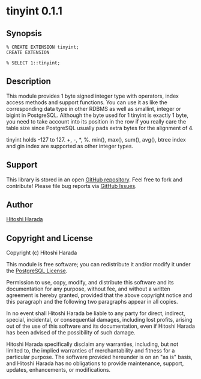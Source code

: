 tinyint 0.1.1
=============

Synopsis
--------

    % CREATE EXTENSION tinyint;
    CREATE EXTENSION

    % SELECT 1::tinyint;


Description
-----------

This module provides 1 byte signed integer type with operators,
index access methods and support functions. You can use it as
like the corresponding data type in other RDBMS as well as
smallint, integer or bigint in PostgreSQL. Although the byte
used for 1 tinyint is exactly 1 byte, you need to take account
into its position in the row if you really care the table size
since PostgreSQL usually pads extra bytes for the alignment of 4.

tinyint holds -127 to 127. +, -, *, %. min(), max(), sum(), avg(),
btree index and gin index are supported as other integer types.

Support
-------

This library is stored in an open [GitHub
repository](http://github.com/umitanuki/tinyint-postgresql).
Feel free to fork and contribute! Please file bug reports
via [GitHub Issues](http://github.com/umitanuki/tinyint-postgresql/issues/).

Author
------

[Hitoshi Harada](mailto:umi.tanuki@gmail.com)

Copyright and License
---------------------

Copyright (c) Hitoshi Harada

This module is free software; you can redistribute it and/or modify it under
the [PostgreSQL License](http://www.opensource.org/licenses/postgresql).

Permission to use, copy, modify, and distribute this software and its 
documentation for any purpose, without fee, and without a written agreement is
hereby granted, provided that the above copyright notice and this paragraph
and the following two paragraphs appear in all copies.

In no event shall Hitoshi Harada be liable to any party for direct,
indirect, special, incidental, or consequential damages, including
lost profits, arising out of the use of this software and its documentation,
even if Hitoshi Harada has been advised of the possibility of such damage.

Hitoshi Harada specifically disclaim any warranties,
including, but not limited to, the implied warranties of merchantability and 
fitness for a particular purpose. The software provided hereunder is on an "as 
is" basis, and Hitoshi Harada has no obligations to provide maintenance,
support, updates, enhancements, or modifications.

